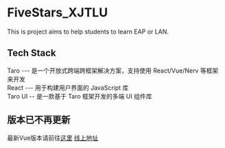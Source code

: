 # FiveStars_XJTLU
This is project aims to help students to learn EAP or LAN. 

## Tech Stack
Taro --- 是一个开放式跨端跨框架解决方案，支持使用 React/Vue/Nerv 等框架来开发 <br>
React --- 用于构建用户界面的 JavaScript 库 <br>
Taro UI -- 是一款基于 Taro 框架开发的多端 UI 组件库

## 版本已不再更新
最新Vue版本请前往[这里](https://github.com/ChrisGray0626/EAPVOCAB)
[线上地址](http://114.55.87.45:10086)
